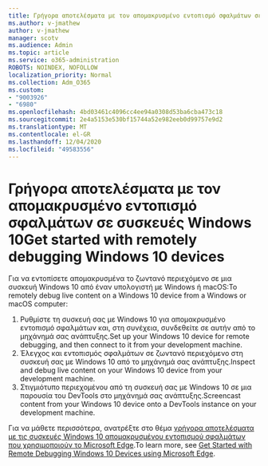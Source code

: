 ```yaml
---
title: Γρήγορα αποτελέσματα με τον απομακρυσμένο εντοπισμό σφαλμάτων σε συσκευές Windows 10
ms.author: v-jmathew
author: v-jmathew
manager: scotv
ms.audience: Admin
ms.topic: article
ms.service: o365-administration
ROBOTS: NOINDEX, NOFOLLOW
localization_priority: Normal
ms.collection: Adm_O365
ms.custom:
- "9003926"
- "6980"
ms.openlocfilehash: 4bd03461c4096cc4ee94a0308d53ba6cba473c18
ms.sourcegitcommit: 2e4a5153e530bf15744a52e982eeb0d99757e9d2
ms.translationtype: MT
ms.contentlocale: el-GR
ms.lasthandoff: 12/04/2020
ms.locfileid: "49583556"
---
```

# <a name="get-started-with-remotely-debugging-windows-10-devices"></a><span data-ttu-id="95164-102">Γρήγορα αποτελέσματα με τον απομακρυσμένο εντοπισμό σφαλμάτων σε συσκευές Windows 10</span><span class="sxs-lookup"><span data-stu-id="95164-102">Get started with remotely debugging Windows 10 devices</span></span>

<span data-ttu-id="95164-103">Για να εντοπίσετε απομακρυσμένα το ζωντανό περιεχόμενο σε μια συσκευή Windows 10 από έναν υπολογιστή με Windows ή macOS:</span><span class="sxs-lookup"><span data-stu-id="95164-103">To remotely debug live content on a Windows 10 device from a Windows or macOS computer:</span></span>

1. <span data-ttu-id="95164-104">Ρυθμίστε τη συσκευή σας με Windows 10 για απομακρυσμένο εντοπισμό σφαλμάτων και, στη συνέχεια, συνδεθείτε σε αυτήν από το μηχάνημά σας ανάπτυξης.</span><span class="sxs-lookup"><span data-stu-id="95164-104">Set up your Windows 10 device for remote debugging, and then connect to it from your development machine.</span></span>
2. <span data-ttu-id="95164-105">Έλεγχος και εντοπισμός σφαλμάτων σε ζωντανό περιεχόμενο στη συσκευή σας με Windows 10 από το μηχάνημά σας ανάπτυξης.</span><span class="sxs-lookup"><span data-stu-id="95164-105">Inspect and debug live content on your Windows 10 device from your development machine.</span></span>
3. <span data-ttu-id="95164-106">Στιγμιότυπο περιεχομένου από τη συσκευή σας με Windows 10 σε μια παρουσία του DevTools στο μηχάνημά σας ανάπτυξης.</span><span class="sxs-lookup"><span data-stu-id="95164-106">Screencast content from your Windows 10 device onto a DevTools instance on your development machine.</span></span>

<span data-ttu-id="95164-107">Για να μάθετε περισσότερα, ανατρέξτε στο θέμα [γρήγορα αποτελέσματα με τις συσκευές Windows 10 απομακρυσμένου εντοπισμού σφαλμάτων που χρησιμοποιούν το Microsoft Edge](https://go.microsoft.com/fwlink/?linkid=2142172).</span><span class="sxs-lookup"><span data-stu-id="95164-107">To learn more, see [Get Started with Remote Debugging Windows 10 Devices using Microsoft Edge](https://go.microsoft.com/fwlink/?linkid=2142172).</span></span>

